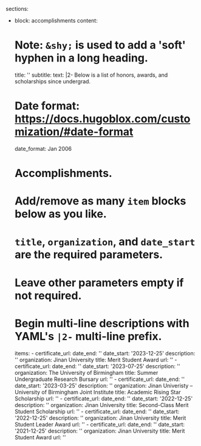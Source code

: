 sections:
  - block: accomplishments
    content:
      # Note: `&shy;` is used to add a 'soft' hyphen in a long heading.
      title: ''
      subtitle:
      text: |2-
          Below is a list of honors, awards, and scholarships since undergrad. 
      # Date format: https://docs.hugoblox.com/customization/#date-format
      date_format: Jan 2006
      # Accomplishments.
      #   Add/remove as many `item` blocks below as you like.
      #   `title`, `organization`, and `date_start` are the required parameters.
      #   Leave other parameters empty if not required.
      #   Begin multi-line descriptions with YAML's `|2-` multi-line prefix.
      items:
        - certificate_url: 
          date_end: ''
          date_start: '2023-12-25'
          description: ''
          organization: Jinan University
          title: Merit Student Award
          url: ''
        - certificate_url: 
          date_end: ''
          date_start: '2023-07-25'
          description: ''
          organization: The University of Birmingham
          title: Summer Undergraduate Research Bursary
          url: ''
        - certificate_url: 
          date_end: ''
          date_start: '2023-03-25'
          description: ''
          organization: Jinan Univeristy – University of Birmingham Joint Institute
          title: Academic Rising Star Scholarship
          url: ''
        - certificate_url: 
          date_end: ''
          date_start: '2022-12-25'
          description: ''
          organization: Jinan University
          title: Second-Class Merit Student Scholarship
          url: ''
        - certificate_url: 
          date_end: ''
          date_start: '2022-12-25'
          description: ''
          organization: Jinan University
          title: Merit Student Leader Award
          url: ''
        - certificate_url: 
          date_end: ''
          date_start: '2021-12-25'
          description: ''
          organization: Jinan University
          title: Merit Student Award
          url: ''
